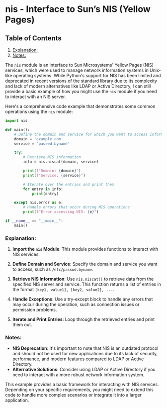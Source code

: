 # nis - Interface to Sun’s NIS (Yellow Pages)
## Table of Contents

1. [Explanation:](#explanation)
2. [Notes:](#notes)



The `nis` module is an interface to Sun Microsystems' Yellow Pages (NIS) services, which were used to manage network information systems in Unix-like operating systems. While Python's support for NIS has been limited and deprecated in recent versions of the standard library due to its complexity and lack of modern alternatives like LDAP or Active Directory, I can still provide a basic example of how you might use the `nis` module if you need to interact with an NIS server.

Here's a comprehensive code example that demonstrates some common operations using the `nis` module:

```python
import nis

def main():
    # Define the domain and service for which you want to access information
    domain = 'example.com'
    service = 'passwd.byname'

    try:
        # Retrieve NIS information
        info = nis.niscat(domain, service)

        print(f"Domain: {domain}")
        print(f"Service: {service}")

        # Iterate over the entries and print them
        for entry in info:
            print(entry)

    except nis.error as e:
        # Handle errors that occur during NIS operations
        print(f"Error accessing NIS: {e}")

if __name__ == "__main__":
    main()
```

### Explanation:

1. **Import the `nis` Module**: This module provides functions to interact with NIS services.

2. **Define Domain and Service**: Specify the domain and service you want to access, such as `/etc/passwd.byname`.

3. **Retrieve NIS Information**: Use `nis.niscat()` to retrieve data from the specified NIS server and service. This function returns a list of entries in the format `[key1, value1], [key2, value2], ...`.

4. **Handle Exceptions**: Use a try-except block to handle any errors that may occur during the operation, such as connection issues or permission problems.

5. **Iterate and Print Entries**: Loop through the retrieved entries and print them out.

### Notes:

- **NIS Deprecation**: It's important to note that NIS is an outdated protocol and should not be used for new applications due to its lack of security, performance, and modern features compared to LDAP or Active Directory.
- **Alternative Solutions**: Consider using LDAP or Active Directory if you need to interact with a more robust network information system.

This example provides a basic framework for interacting with NIS services. Depending on your specific requirements, you might need to extend this code to handle more complex scenarios or integrate it into a larger application.
